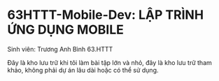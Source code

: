 # 63HTTT-Mobile-Dev: LẬP TRÌNH ỨNG DỤNG MOBILE
Sinh viên: Trương Anh Bình 63.HTTT

Đây là kho lưu trữ khi tôi làm bài tập lớn và nhỏ, đây là kho lưu trữ tham khảo, không phải dự án lâu dài hoặc có thể sử dụng.
